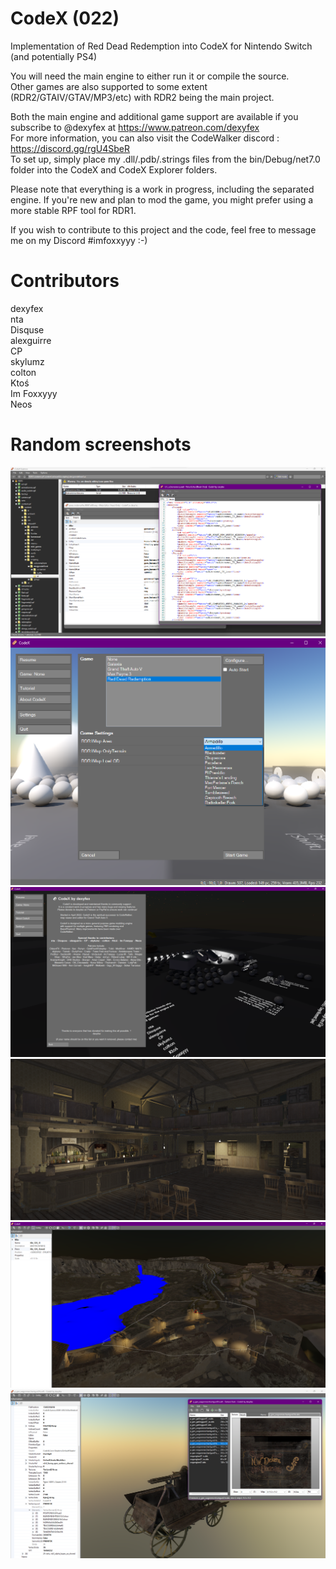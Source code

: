 # CodeX (022)

Implementation of Red Dead Redemption into CodeX for Nintendo Switch (and potentially PS4)

You will need the main engine to either run it or compile the source.        
Other games are also supported to some extent (RDR2/GTAIV/GTAV/MP3/etc) with RDR2 being the main project.

Both the main engine and additional game support are available if you subscribe to @dexyfex at https://www.patreon.com/dexyfex         
For more information, you can also visit the CodeWalker discord : https://discord.gg/rgU4SbeR                
To set up, simply place my .dll/.pdb/.strings files from the bin/Debug/net7.0 folder into the CodeX and CodeX Explorer folders.

Please note that everything is a work in progress, including the separated engine. If you're new and plan to mod the game, you might prefer using a more stable RPF tool for RDR1.

If you wish to contribute to this project and the code, feel free to message me on my Discord #imfoxxyyy :-)

# Contributors
dexyfex     
nta      
Disquse       
alexguirre      
CP      
skylumz      
colton      
Ktoś      
Im Foxxyyy      
Neos    

# Random screenshots
![Screenshot](Properties/codex_explorer.png)
![Screenshot](Properties/codex_game_selector.png)
![Screenshot](Properties/codex_scene_preview.png)
![Screenshot](Properties/map_viewer_1.png)
![Screenshot](Properties/map_viewer_2.png)
![Screenshot](Properties/model_viewer.png)
